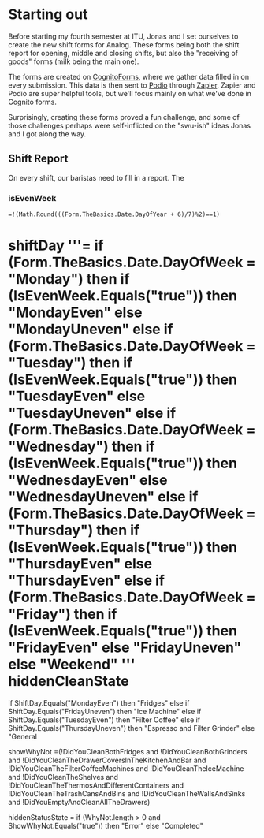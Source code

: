 
# Starting out
Before starting my fourth semester at ITU, Jonas and I set ourselves to create the new shift forms for Analog.
These forms being both the shift report for opening, middle and closing shifts, but also the "receiving of goods" forms (milk being the main one).

The forms are created on [CognitoForms](https://www.cognitoforms.com/), where we gather data filled in on every submission. This data is then sent to [Podio](http://Podio.com) through [Zapier](https://zapier.com/). Zapier and Podio are super helpful tools, but we'll focus mainly on what we've done in Cognito forms.

Surprisingly, creating these forms proved a fun challenge, and some of those challenges perhaps were self-inflicted on the "swu-ish" ideas Jonas and I got along the way. 

## Shift Report

On every shift, our baristas need to fill in a report. The
### isEvenWeek
```=!(Math.Round(((Form.TheBasics.Date.DayOfYear + 6)/7)%2)==1)```

shiftDay
'''= if (Form.TheBasics.Date.DayOfWeek = "Monday")
  then if (IsEvenWeek.Equals("true"))
  then "MondayEven"
  else "MondayUneven"
else if (Form.TheBasics.Date.DayOfWeek = "Tuesday")
  then if (IsEvenWeek.Equals("true"))
  then "TuesdayEven"
  else "TuesdayUneven"
else if (Form.TheBasics.Date.DayOfWeek = "Wednesday")
  then if (IsEvenWeek.Equals("true"))
  then "WednesdayEven"
  else "WednesdayUneven"
else if (Form.TheBasics.Date.DayOfWeek = "Thursday")
  then if (IsEvenWeek.Equals("true"))
  then "ThursdayEven"
  else "ThursdayEven"
else if (Form.TheBasics.Date.DayOfWeek = "Friday")
  then if (IsEvenWeek.Equals("true"))
  then "FridayEven"
  else "FridayUneven"
else "Weekend"
'''
hiddenCleanState
=
if ShiftDay.Equals("MondayEven")
    then "Fridges"
else if ShiftDay.Equals("FridayUneven")
    then "Ice Machine"
else if ShiftDay.Equals("TuesdayEven")
    then "Filter Coffee"
else if ShiftDay.Equals("ThursdayUneven")
    then "Espresso and Filter Grinder"
else "General

showWhyNot
=(!DidYouCleanBothFridges and
  !DidYouCleanBothGrinders and !DidYouCleanTheDrawerCoversInTheKitchenAndBar and !DidYouCleanTheFilterCoffeeMachines and
  !DidYouCleanTheIceMachine and
  !DidYouCleanTheShelves and !DidYouCleanTheThermosAndDifferentContainers and
  !DidYouCleanTheTrashCansAndBins and
  !DidYouCleanTheWallsAndSinks and !DidYouEmptyAndCleanAllTheDrawers)

hiddenStatusState
  = if (WhyNot.length > 0 and ShowWhyNot.Equals("true"))
   then "Error"
  else "Completed"
